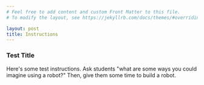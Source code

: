 ```yaml
---
# Feel free to add content and custom Front Matter to this file.
# To modify the layout, see https://jekyllrb.com/docs/themes/#overriding-theme-defaults

layout: post
title: Instructions
---
```


### Test Title

Here's some test instructions. Ask students "what are some ways you could imagine using a robot?" Then, give them some time to build a robot.
